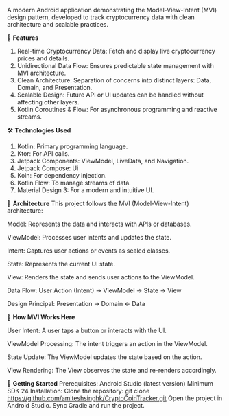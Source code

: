 A modern Android application demonstrating the Model-View-Intent (MVI) design pattern, developed to track cryptocurrency data with clean architecture and scalable practices.

🚀 **Features**

1. Real-time Cryptocurrency Data: Fetch and display live cryptocurrency prices and details.
2. Unidirectional Data Flow: Ensures predictable state management with MVI architecture.
3. Clean Architecture: Separation of concerns into distinct layers: Data, Domain, and Presentation.
4. Scalable Design: Future API or UI updates can be handled without affecting other layers.
5. Kotlin Coroutines & Flow: For asynchronous programming and reactive streams.

🛠️ **Technologies Used**
1. Kotlin: Primary programming language.
2. Ktor: For API calls.
3. Jetpack Components: ViewModel, LiveData, and Navigation.
4. Jetpack Compose: Ui
5. Koin: For dependency injection.
6. Kotlin Flow: To manage streams of data.
7. Material Design 3: For a modern and intuitive UI.

📐 **Architecture**
This project follows the MVI (Model-View-Intent) architecture:

Model: Represents the data and interacts with APIs or databases.

ViewModel: Processes user intents and updates the state.

Intent: Captures user actions or events as sealed classes.

State: Represents the current UI state.

View: Renders the state and sends user actions to the ViewModel.

Data Flow: User Action (Intent) → ViewModel → State → View

Design Principal: Presentation -> Domain <- Data

🔄 **How MVI Works Here**

User Intent: A user taps a button or interacts with the UI.

ViewModel Processing: The intent triggers an action in the ViewModel.

State Update: The ViewModel updates the state based on the action.

View Rendering: The View observes the state and re-renders accordingly.

🏁 **Getting Started**
Prerequisites:
Android Studio (latest version)
Minimum SDK 24
Installation:
Clone the repository:
git clone https://github.com/amiteshsinghk/CryptoCoinTracker.git
Open the project in Android Studio.
Sync Gradle and run the project.
